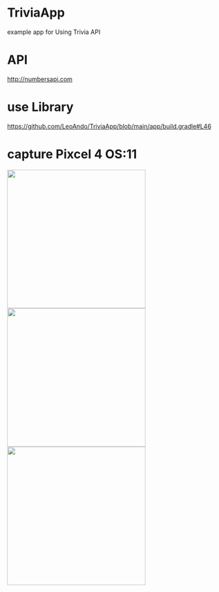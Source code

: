 # TriviaApp
example app for Using Trivia API

# API

http://numbersapi.com

# use Library
https://github.com/LeoAndo/TriviaApp/blob/main/app/build.gradle#L46

# capture Pixcel 4 OS:11

<img src="https://user-images.githubusercontent.com/16476224/121793149-2c187500-cc37-11eb-8093-11013a1a9318.png" width=320 />
<img src="https://user-images.githubusercontent.com/16476224/121793151-2f136580-cc37-11eb-8cad-da57049b9aca.png" width=320 />
<img src="https://user-images.githubusercontent.com/16476224/121793152-320e5600-cc37-11eb-91b9-60f7526563b4.png" width=320 />
